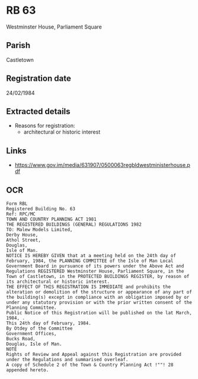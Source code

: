 # RB 63

Westminster House, Parliament Square

## Parish
Castletown

## Registration date
24/02/1984

## Extracted details
* Reasons for registration:
  - architectural or historic interest


## Links
- https://www.gov.im/media/631907/0500063regbldwestministerhouse.pdf

## OCR
```
Form RBL
Registered Building No. 63
Ref: RPC/MC
TOWN AND COUNTRY PLANNING ACT 1981
THE REGISTERED BUILDINGS (GENERAL) REGULATIONS 1982
TO: Malew Models Limited,
Derby House,
Athol Street,
Douglas,
Isle of Man.
NOTICE IS HEREBY GIVEN that at a meeting held on the 24th day of
February, 1984, the PLANNING COMMITTEE of the Isle of Man Local
Government Board in pursuance of its powers under the Above Act and
Regulations REGISTERED Westminster House, Parliament Square, in the
Town of Castletown, in the PROTECTED BUILDINGS REGISTER, by reason of
its architectural or historic interest.
THE EFFECT OF THIS REGISTRATION IS IMMEDIATE and prohibits the
alteration or demolition of the structure or appearance of any part of
the building(s) except in compliance with an obligation imposed by or
under any statutory provision or with the prior written consent of the
Planning Committee.
Public Notice of this Registration will be published on the lat March,
1984, .
This 24th day of February, 1984.
By Otdey of the Committee
Government Offices,
Bucks Road,
Douglas, Isle of Man.
NOTE
Rights of Review and Appeal against this Registration are provided
under the Regulations and summarised overleaf.
A copy of Schedule 2 of the Town & Country Planning Act !""! 28
appended hereto.
```
